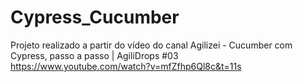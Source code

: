 # Cypress_Cucumber

Projeto realizado a partir do vídeo do canal Agilizei - Cucumber com Cypress, passo a passo | AgiliDrops #03 <br>
https://www.youtube.com/watch?v=mfZfhp6Ql8c&t=11s
